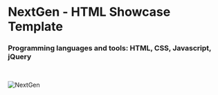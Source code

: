 <h1>NextGen - HTML Showcase Template</h1>

<h3>Programming languages and tools: HTML, CSS, Javascript, jQuery</h3>

</br>

![NextGen](https://github.com/skupta12/Management-Landing/assets/89469062/988dcc7f-198b-4266-8ab4-5562fb792916)
